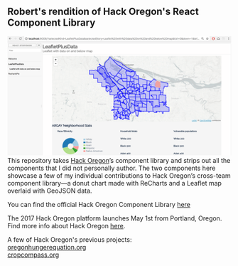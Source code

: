 ## Robert's rendition of Hack Oregon's React Component Library
![alt tag](https://raw.githubusercontent.com/tyreer/robs-hack-oregon-library/master/assets/leaflet-storybook-demo.png)
This repository takes [Hack Oregon](http://www.hackoregon.org/)’s component library and strips out all the components that I did not personally author. The two components here showcase a few of my individual contributions to Hack Oregon’s cross-team component library—a donut chart made with ReCharts and a Leaflet map overlaid with GeoJSON data.

You can find the official Hack Oregon Component Library [here](https://github.com/hackoregon/component-library)

The 2017 Hack Oregon platform launches May 1st from Portland, Oregon. Find more info about Hack Oregon [here](http://www.hackoregon.org/).

A few of Hack Oregon's previous projects:<br>
[oregonhungerequation.org](http://www.oregonhungerequation.org/)<br>
[cropcompass.org](http://www.cropcompass.org/)
